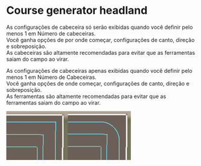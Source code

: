# Course generator headland

  
As configurações de cabeceira só serão exibidas quando você definir pelo menos 1 em Número de cabeceiras.  
Você ganha opções de por onde começar, configurações de canto, direção e sobreposição.  
As cabeceiras são altamente recomendadas para evitar que as ferramentas saiam do campo ao virar.  

  
As configurações de cabeceiras apenas exibidas quando você definir pelo menos 1 em Número de Cabeceiras.  
Você ganha opções de onde começar, configurações de canto, direção e sobreposição.  
As ferramentas são altamente recomendadas para evitar que as ferramentas saiam do campo ao virar.  

![Image](../assets/images/sharproundcorner_0_0_330_130.png)

